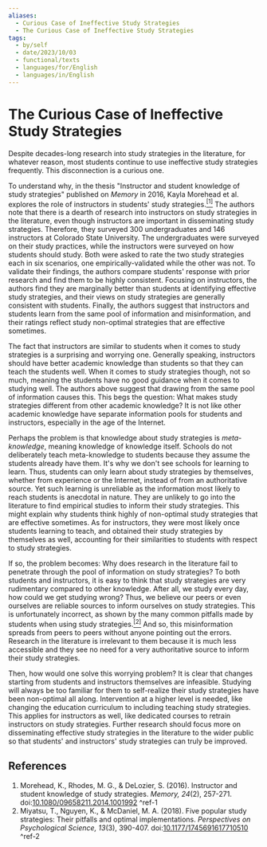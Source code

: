 ```yaml
---
aliases:
  - Curious Case of Ineffective Study Strategies
  - The Curious Case of Ineffective Study Strategies
tags:
  - by/self
  - date/2023/10/03
  - functional/texts
  - languages/for/English
  - languages/in/English
---
```


# The Curious Case of Ineffective Study Strategies

Despite decades-long research into study strategies in the literature, for whatever reason, most students continue to use ineffective study strategies frequently. This disconnection is a curious one.

To understand why, in the thesis "Instructor and student knowledge of study strategies" published on _Memory_ in 2016, Kayla Morehead et al. explores the role of instructors in students' study strategies.[<sup>[1]</sup>](#^ref-1) The authors note that there is a dearth of research into instructors on study strategies in the literature, even though instructors are important in disseminating study strategies. Therefore, they surveyed 300 undergraduates and 146 instructors at Colorado State University. The undergraduates were surveyed on their study practices, while the instructors were surveyed on how students should study. Both were asked to rate the two study strategies each in six scenarios, one empirically-validated while the other was not. To validate their findings, the authors compare students' response with prior research and find them to be highly consistent. Focusing on instructors, the authors find they are marginally better than students at identifying effective study strategies, and their views on study strategies are generally consistent with students. Finally, the authors suggest that instructors and students learn from the same pool of information and misinformation, and their ratings reflect study non-optimal strategies that are effective sometimes.

The fact that instructors are similar to students when it comes to study strategies is a surprising and worrying one. Generally speaking, instructors should have better academic knowledge than students so that they can teach the students well. When it comes to study strategies though, not so much, meaning the students have no good guidance when it comes to studying well. The authors above suggest that drawing from the same pool of information causes this. This begs the question: What makes study strategies different from other academic knowledge? It is not like other academic knowledge have separate information pools for students and instructors, especially in the age of the Internet.

Perhaps the problem is that knowledge about study strategies is _meta-knowledge_, meaning knowledge of knowledge itself. Schools do not deliberately teach meta-knowledge to students because they assume the students already have them. It's why we don't see schools for learning to learn. Thus, students can only learn about study strategies by themselves, whether from experience or the Internet, instead of from an authoritative source. Yet such learning is unreliable as the information most likely to reach students is anecdotal in nature. They are unlikely to go into the literature to find empirical studies to inform their study strategies. This might explain why students think highly of non-optimal study strategies that are effective sometimes. As for instructors, they were most likely once students learning to teach, and obtained their study strategies by themselves as well, accounting for their similarities to students with respect to study strategies.

If so, the problem becomes: Why does research in the literature fail to penetrate through the pool of information on study strategies? To both students and instructors, it is easy to think that study strategies are very rudimentary compared to other knowledge. After all, we study every day, how could we get studying wrong? Thus, we believe our peers or even ourselves are reliable sources to inform ourselves on study strategies. This is unfortunately incorrect, as shown by the many common pitfalls made by students when using study strategies.[<sup>[2]</sup>](#^ref-2) And so, this misinformation spreads from peers to peers without anyone pointing out the errors. Research in the literature is irrelevant to them because it is much less accessible and they see no need for a very authoritative source to inform their study strategies.

Then, how would one solve this worrying problem? It is clear that changes starting from students and instructors themselves are infeasible. Studying will always be too familiar for them to self-realize their study strategies have been non-optimal all along. Intervention at a higher level is needed, like changing the education curriculum to including teaching study strategies. This applies for instructors as well, like dedicated courses to retrain instructors on study strategies. Further research should focus more on disseminating effective study strategies in the literature to the wider public so that students' and instructors' study strategies can truly be improved.

## References

1. Morehead, K., Rhodes, M. G., & DeLozier, S. (2016). Instructor and student knowledge of study strategies. _Memory, 24_(2), 257-271. doi:[10.1080/09658211.2014.1001992](https://doi.org/10.1080/09658211.2014.1001992) <a id="^ref-1"></a>^ref-1
2. Miyatsu, T., Nguyen, K., & McDaniel, M. A. (2018). Five popular study strategies: Their pitfalls and optimal implementations. _Perspectives on Psychological Science, 13_(3), 390-407. doi:[10.1177/1745691617710510](https://doi.org/10.1177/1745691617710510) <a id="^ref-2"></a>^ref-2
